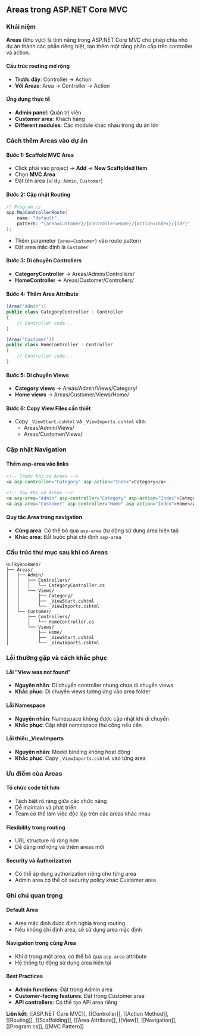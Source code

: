 ## Areas trong ASP.NET Core MVC

### Khái niệm

**Areas** (khu vực) là tính năng trong ASP.NET Core MVC cho phép chia nhỏ dự án thành các phần riêng biệt, tạo thêm một tầng phân cấp trên controller và action.

#### Cấu trúc routing mở rộng

- **Trước đây**: Controller → Action
- **Với Areas**: Area → Controller → Action


#### Ứng dụng thực tế

- **Admin panel**: Quản trị viên
- **Customer area**: Khách hàng
- **Different modules**: Các module khác nhau trong dự án lớn


### Cách thêm Areas vào dự án

#### Bước 1: Scaffold MVC Area

- Click phải vào project → **Add** → **New Scaffolded Item**
- Chọn **MVC Area**
- Đặt tên area (ví dụ: `Admin`, `Customer`)


#### Bước 2: Cập nhật Routing

```csharp
// Program.cs
app.MapControllerRoute(
    name: "default",
    pattern: "{area=Customer}/{controller=Home}/{action=Index}/{id?}"
);
```

- Thêm parameter `{area=Customer}` vào route pattern
- Đặt area mặc định là `Customer`


#### Bước 3: Di chuyển Controllers

- **CategoryController** → Areas/Admin/Controllers/
- **HomeController** → Areas/Customer/Controllers/


#### Bước 4: Thêm Area Attribute

```csharp
[Area("Admin")]
public class CategoryController : Controller
{
    // Controller code...
}

[Area("Customer")]  
public class HomeController : Controller
{
    // Controller code...
}
```


#### Bước 5: Di chuyển Views

- **Category views** → Areas/Admin/Views/Category/
- **Home views** → Areas/Customer/Views/Home/


#### Bước 6: Copy View Files cần thiết

- Copy `_ViewStart.cshtml` và `_ViewImports.cshtml` vào:
    - Areas/Admin/Views/
    - Areas/Customer/Views/


### Cập nhật Navigation

#### Thêm asp-area vào links

```html
<!-- Trước khi có Areas -->
<a asp-controller="Category" asp-action="Index">Category</a>

<!-- Sau khi có Areas -->
<a asp-area="Admin" asp-controller="Category" asp-action="Index">Category</a>
<a asp-area="Customer" asp-controller="Home" asp-action="Index">Home</a>
```


#### Quy tắc Area trong navigation

- **Cùng area**: Có thể bỏ qua `asp-area` (tự động sử dụng area hiện tại)
- **Khác area**: Bắt buộc phải chỉ định `asp-area`


### Cấu trúc thư mục sau khi có Areas

```
BulkyBookWeb/
├── Areas/
│   ├── Admin/
│   │   ├── Controllers/
│   │   │   └── CategoryController.cs
│   │   └── Views/
│   │       ├── Category/
│   │       ├── _ViewStart.cshtml
│   │       └── _ViewImports.cshtml
│   └── Customer/
│       ├── Controllers/
│       │   └── HomeController.cs
│       └── Views/
│           ├── Home/
│           ├── _ViewStart.cshtml
│           └── _ViewImports.cshtml
```


### Lỗi thường gặp và cách khắc phục

#### Lỗi "View was not found"

- **Nguyên nhân**: Di chuyển controller nhưng chưa di chuyển views
- **Khắc phục**: Di chuyển views tương ứng vào area folder


#### Lỗi Namespace

- **Nguyên nhân**: Namespace không được cập nhật khi di chuyển
- **Khắc phục**: Cập nhật namespace thủ công nếu cần


#### Lỗi thiếu _ViewImports

- **Nguyên nhân**: Model binding không hoạt động
- **Khắc phục**: Copy `_ViewImports.cshtml` vào từng area


### Ưu điểm của Areas

#### Tổ chức code tốt hơn

- Tách biệt rõ ràng giữa các chức năng
- Dễ maintain và phát triển
- Team có thể làm việc độc lập trên các areas khác nhau


#### Flexibility trong routing

- URL structure rõ ràng hơn
- Dễ dàng mở rộng và thêm areas mới


#### Security và Authorization

- Có thể áp dụng authorization riêng cho từng area
- Admin area có thể có security policy khác Customer area


### Ghi chú quan trọng

#### Default Area

- Area mặc định được định nghĩa trong routing
- Nếu không chỉ định area, sẽ sử dụng area mặc định


#### Navigation trong cùng Area

- Khi ở trong một area, có thể bỏ qua `asp-area` attribute
- Hệ thống tự động sử dụng area hiện tại


#### Best Practices

- **Admin functions**: Đặt trong Admin area
- **Customer-facing features**: Đặt trong Customer area
- **API controllers**: Có thể tạo API area riêng

**Liên kết:** [[ASP.NET Core MVC]], [[Controller]], [[Action Method]], [[Routing]], [[Scaffolding]], [[Area Attribute]], [[View]], [[Navigation]], [[Program.cs]], [[MVC Pattern]]

